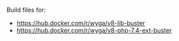 Build files for:

 * https://hub.docker.com/r/wyga/v8-lib-buster
 * https://hub.docker.com/r/wyga/v8-php-7.4-ext-buster
